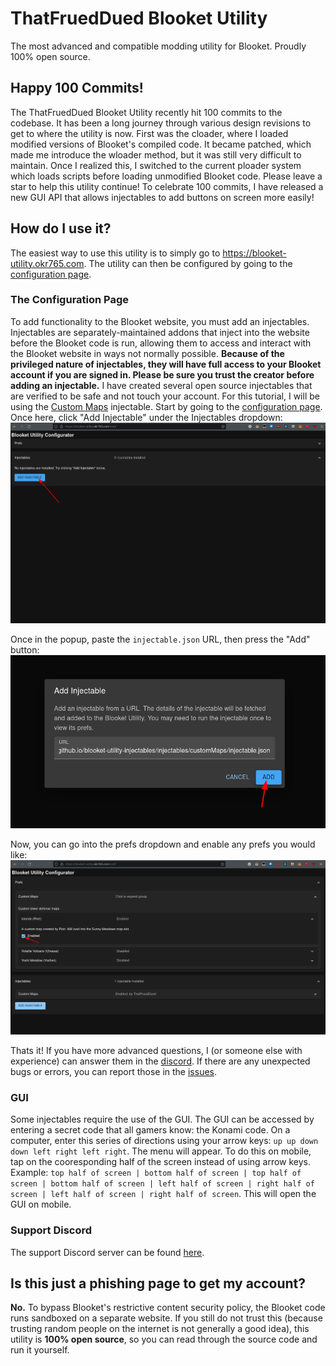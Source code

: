 # ThatFruedDued Blooket Utility

The most advanced and compatible modding utility for Blooket. Proudly 100% open source.

## Happy 100 Commits!

The ThatFruedDued Blooket Utility recently hit 100 commits to the codebase. It has been a long journey through various design revisions to get to where the utility is now. First was the cloader, where I loaded modified versions of Blooket's compiled code. It became patched, which made me introduce the wloader method, but it was still very difficult to maintain. Once I realized this, I switched to the current ploader system which loads scripts before loading unmodified Blooket code. Please leave a star to help this utility continue! To celebrate 100 commits, I have released a new GUI API that allows injectables to add buttons on screen more easily!

## How do I use it?

The easiest way to use this utility is to simply go to https://blooket-utility.okr765.com. The utility can then be configured by going to the [configuration page](https://blooket-utility.okr765.com/conf).

### The Configuration Page

To add functionality to the Blooket website, you must add an injectables. Injectables are separately-maintained addons that inject into the website before the Blooket code is run, allowing them to access and interact with the Blooket website in ways not normally possible. **Because of the privileged nature of injectables, they will have full access to your Blooket account if you are signed in. Please be sure you trust the creator before adding an injectable.** I have created several open source injectables that are verified to be safe and not touch your account. For this tutorial, I will be using the [Custom Maps](https://thatfrueddued.github.io/blooket-utility-injectables/injectables/customMaps/injectable.json) injectable. Start by going to the [configuration page](https://blooket-utility.okr765.com/conf). Once here, click "Add Injectable" under the Injectables dropdown:
![Add Injectable Button](/readme-media/addInjectableButton.png)

Once in the popup, paste the `injectable.json` URL, then press the "Add" button:
![Add Injectable Dialog](/readme-media/addInjectableDialog.png)

Now, you can go into the prefs dropdown and enable any prefs you would like:
![Prefs Dropdown](/readme-media/prefs.png)

Thats it! If you have more advanced questions, I (or someone else with experience) can answer them in the [discord](https://discord.gg/ETY96d4XEF). If there are any unexpected bugs or errors, you can report those in the [issues](https://github.com/ThatFruedDued/blooket-utility/issues).

### GUI

Some injectables require the use of the GUI. The GUI can be accessed by entering a secret code that all gamers know: the Konami code. On a computer, enter this series of directions using your arrow keys: `up up down down left right left right`. The menu will appear. To do this on mobile, tap on the cooresponding half of the screen instead of using arrow keys. Example: `top half of screen | bottom half of screen | top half of screen | bottom half of screen | left half of screen | right half of screen | left half of screen | right half of screen`. This will open the GUI on mobile.

### Support Discord

The support Discord server can be found [here](https://discord.gg/ETY96d4XEF).

## Is this just a phishing page to get my account?

**No.** To bypass Blooket's restrictive content security policy, the Blooket code runs sandboxed on a separate website. If you still do not trust this (because trusting random people on the internet is not generally a good idea), this utility is **100% open source**, so you can read through the source code and run it yourself.
